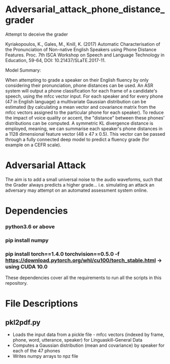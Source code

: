 # Adversarial_attack_phone_distance_grader
Attempt to deceive the grader

Kyriakopoulos, K., Gales, M., Knill, K. (2017) Automatic Characterisation of the Pronunciation of Non-native English Speakers using Phone Distance Features. Proc. 7th ISCA Workshop on Speech and Language Technology in Education, 59-64, DOI: 10.21437/SLaTE.2017-11.





Model Summary:

When attempting to grade a speaker on their English fluency by only considering their pronunciation, phone distances can be used. An ASR system will output a phone classification for each frame of a candidate's speech, using the mfcc vector input. For each speaker and for every phone (47 in English language) a multivariate Gaussian distribution can be estimated (by calculating a mean vector and covariance matrix from the mfcc vectors assigned to the particular phone for each speaker). To reduce the impact of voice quality or accent, the "distance" between these phones' distributions can be computed. A symmetric KL divergence distance is employed, meaning, we can summarise each speaker's phone distances in a 1128 dimensional feature vector (48 x 47 x 0.5). This vector can be passed through a fully connected deep model to predict a fluency grade (for example on a CEFR scale).


# Adversarial Attack

The aim is to add a small universal noise to the audio waveforms, such that the Grader always predicts a higher grade... i.e. simulating an attack an adversary may attempt on an automated assessment system online. 

# Dependencies

### python3.6 or above
### pip install numpy

### pip install torch==1.4.0 torchvision==0.5.0 -f https://download.pytorch.org/whl/cu100/torch_stable.html -> using CUDA 10.0

These dependencies cover all the requirements to run all the scripts in this repository.

# File Descriptions

## pkl2pdf.py

* Loads the input data from a pickle file - mfcc vectors (indexed by frame, phone, word, utterance, speaker) for Linguaskill-General Data
* Computes a Gaussian distribution (mean and covariance) by speaker for each of the 47 phones
* Writes numpy arrays to npz file
